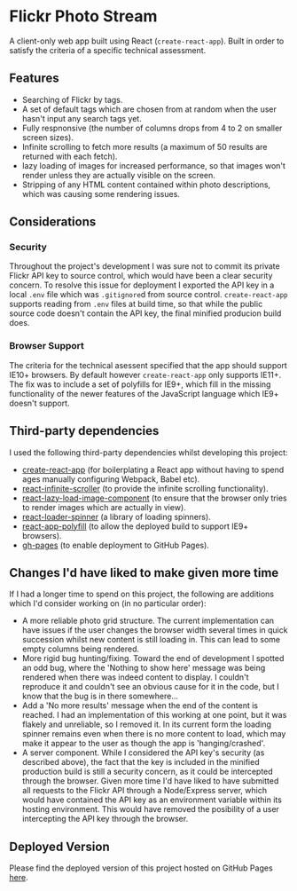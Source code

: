 # Flickr Photo Stream

A client-only web app built using React (`create-react-app`). Built in order to satisfy the criteria of a specific technical assessment.

## Features

- Searching of Flickr by tags.
- A set of default tags which are chosen from at random when the user hasn't input any search tags yet.
- Fully respnonsive (the number of columns drops from 4 to 2 on smaller screen sizes).
- Infinite scrolling to fetch more results (a maximum of 50 results are returned with each fetch).
- lazy loading of images for increased performance, so that images won't render unless they are actually visible on the screen.
- Stripping of any HTML content contained within photo descriptions, which was causing some rendering issues.

## Considerations

### Security

Throughout the project's development I was sure not to commit its private Flickr API key to source control, which would have been a clear security concern. To resolve this issue for deployment I exported the API key in a local `.env` file which was `.gitignore`d from source control. `create-react-app` supports reading from `.env` files at build time, so that while the public source code doesn't contain the API key, the final minified producion build does.

### Browser Support

The criteria for the technical asessent specified that the app should support IE10+ browsers. By default however `create-react-app` only supports IE11+. The fix was to include a set of polyfills for IE9+, which fill in the missing functionality of the newer features of the JavaScript language which IE9+ doesn't support.

## Third-party dependencies

I used the following third-party dependencies whilst developing this project:

- [create-react-app](https://create-react-app.dev/) (for boilerplating a React app without having to spend ages manually configuring Webpack, Babel etc).
- [react-infinite-scroller](https://www.npmjs.com/package/react-infinite-scroller) (to provide the infinite scrolling functionality).
- [react-lazy-load-image-component](https://www.npmjs.com/package/react-lazy-load-image-component) (to ensure that the browser only tries to render images which are actually in view).
- [react-loader-spinner](https://www.npmjs.com/package/react-loader-spinner) (a library of loading spinners).
- [react-app-polyfill](https://www.npmjs.com/package/react-app-polyfill) (to allow the deployed build to support IE9+ browsers).
- [gh-pages](https://www.npmjs.com/package/gh-pages) (to enable deployment to GitHub Pages).

## Changes I'd have liked to make given more time

If I had a longer time to spend on this project, the following are additions which I'd consider working on (in no particular order):

- A more reliable photo grid structure. The current implementation can have issues if the user changes the browser width several times in quick succession whilst new content is still loading in. This can lead to some empty columns being rendered.
- More rigid bug hunting/fixing. Toward the end of development I spotted an odd bug, where the 'Nothing to show here' message was being rendered when there was indeed content to display. I couldn't reproduce it and couldn't see an obvious cause for it in the code, but I know that the bug is in there somewhere...
- Add a 'No more results' message when the end of the content is reached. I had an implementation of this working at one point, but it was flakely and unreliable, so I removed it. In its current form the loading spinner remains even when there is no more content to load, which may make it appear to the user as though the app is 'hanging/crashed'.
- A server component. While I considered the API key's security (as described above), the fact that the key is included in the minified production build is still a security concern, as it could be intercepted through the browser. Given more time I'd have liked to have submitted all requests to the Flickr API through a Node/Express server, which would have contained the API key as an environment variable within its hosting environment. This would have removed the posibility of a user intercepting the API key through the browser.

## Deployed Version

Please find the deployed version of this project hosted on GitHub Pages [here](https://bgrubb83.github.io/flickr-photo-stream/).
